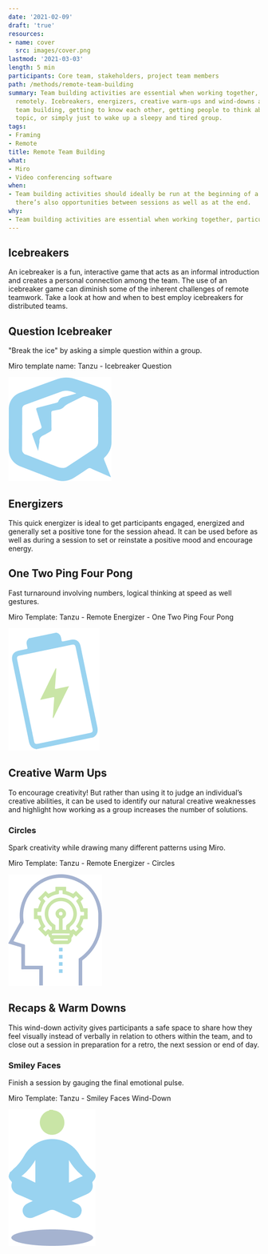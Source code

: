 ```yaml
---
date: '2021-02-09'
draft: 'true'
resources:
- name: cover
  src: images/cover.png
lastmod: '2021-03-03'
length: 5 min
participants: Core team, stakeholders, project team members
path: /methods/remote-team-building
summary: Team building activities are essential when working together, particularly
  remotely. Icebreakers, energizers, creative warm-ups and wind-downs are great for
  team building, getting to know each other, getting people to think about a specific
  topic, or simply just to wake up a sleepy and tired group.
tags:
- Framing
- Remote
title: Remote Team Building
what:
- Miro
- Video conferencing software
when:
- Team building activities should ideally be run at the beginning of a session, but
  there’s also opportunities between sessions as well as at the end.
why:
- Team building activities are essential when working together, particularly remotely.
---
```


## Icebreakers
An icebreaker is a fun, interactive game that acts as an informal introduction and creates a personal connection among the team. The use of an icebreaker game can diminish some of the inherent challenges of remote teamwork. Take a look at how and when to best employ icebreakers for distributed teams.

## Question Icebreaker
"Break the ice" by asking a simple question within a group.

Miro template name: Tanzu - Icebreaker Question

![Ice Breaker](images/ice-breakers.png)

## Energizers
This quick energizer is ideal to get participants engaged, energized and generally set a positive tone for the session ahead. It can be used before as well as during a session to set or reinstate a positive mood and encourage energy.

## One Two Ping Four Pong
Fast turnaround involving numbers, logical thinking at speed as well gestures.

Miro Template: Tanzu - Remote Energizer - One Two Ping Four Pong

![TODO](images/energizers.png)

## Creative Warm Ups
To encourage creativity! But rather than using it to judge an individual’s creative abilities, it can be used to identify our natural creative weaknesses and highlight how working as a group increases the number of solutions.

### Circles
Spark creativity while drawing many different patterns using Miro.

Miro Template: Tanzu - Remote Energizer - Circles

![TODO](images/creative-warmups.png)

## Recaps & Warm Downs
This wind-down activity gives participants a safe space to share how they feel visually instead of verbally in relation to others within the team, and to close out a session in preparation for a retro, the next session or end of day.

### Smiley Faces
Finish a session by gauging the final emotional pulse.

Miro Template: Tanzu - Smiley Faces Wind-Down

![TODO](images/recaps.png)